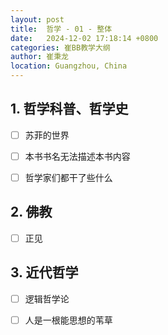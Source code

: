 ```yaml
---
layout: post
title:  哲学 - 01 - 整体
date:   2024-12-02 17:18:14 +0800
categories: 崔BB教学大纲
author: 崔秉龙
location: Guangzhou, China
---
```




## 1. 哲学科普、哲学史

- [ ] 苏菲的世界

- [ ] 本书书名无法描述本书内容

- [ ] 哲学家们都干了些什么

## 2. 佛教

- [ ] 正见

## 3. 近代哲学

- [ ] 逻辑哲学论

- [ ] 人是一根能思想的苇草

<!-- ## 1. 自然哲学

- [ ] 米利都学派（Thales, Anaximander, Anaximenes）

- [ ] 毕达哥拉斯学派（Pythagoreanism）

- [ ] 赫拉克利特（Heraclitus）

- [ ] 巴门尼德（Parmenides）

- [ ] 恩培多克勒（Empedocles）

- [ ] 安尼克斯泰内斯（Anaxagoras）

- [ ] 德谟克利特（Democritus）

## 2. 古希腊哲学

- [ ] 苏格拉底（Socrates）

- [ ] 柏拉图（Platonism）

- [ ] 亚里士多德（Aristotelianism）

## 3. 希腊罗马哲学

- [ ] 斯多葛主义（Stoicism）

- [ ] 伊壁鸠鲁主义（Epicureanism）

- [ ] 新柏拉图主义（Neoplatonism）

## 4. 基督教哲学

- [ ] 早期基督教哲学（如奥古斯丁 Augustine）

- [ ] 经院哲学（Scholasticism，包括托马斯·阿奎那 Thomas Aquinas）

## 5. 文艺复兴哲学

- [ ] 人文主义（Humanism）

- [ ] 自然哲学的复兴

## 6. 近代哲学

- [ ] 理性主义（Rationalism，如笛卡尔 Descartes, 斯宾诺莎 Spinoza, 莱布尼茨 Leibniz）

- [ ] 经验主义（Empiricism，如洛克 Locke, 休谟 Hume, 伯克利 Berkeley）

- [ ] 启蒙哲学（Enlightenment Philosophy）

## 7. 19世纪哲学

- [ ] 德国古典哲学（如康德 Kant, 黑格尔 Hegel, 费尔巴哈 Feuerbach）

- [ ] 黑格尔主义（Hegelianism）

- [ ] 存在主义（Existentialism，如基尔凯郭尔 Kierkegaard, 尼采 Nietzsche）

- [ ] 马克思主义（Marxism）

## 8. 20世纪哲学

- [ ] 分析哲学（Analytic Philosophy）

- [ ] 实用主义（Pragmatism）

- [ ] 现象学（Phenomenology，如胡塞尔 Husserl, 海德格尔 Heidegger）

- [ ] 结构主义（Structuralism）

- [ ] 后结构主义（Post-Structuralism，如德里达 Derrida, 福柯 Foucault）

- [ ] 解构主义（Deconstruction）

- [ ] 西方马克思主义（Western Marxism）

- [ ] 批判理论（Critical Theory） -->